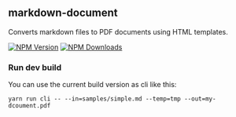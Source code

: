 ## markdown-document
Converts markdown files to PDF documents using HTML templates.

[![NPM Version][npm-image]][npm-url]
[![NPM Downloads][downloads-image]][downloads-url]

[npm-image]: https://img.shields.io/npm/v/markdown-document.svg
[npm-url]: https://npmjs.org/package/markdown-document
[downloads-image]: https://img.shields.io/npm/dm/markdown-document.svg
[downloads-url]: https://npmjs.org/package/markdown-document

### Run dev build
You can use the current build version as cli like this:

    yarn run cli -- --in=samples/simple.md --temp=tmp --out=my-dcoument.pdf


